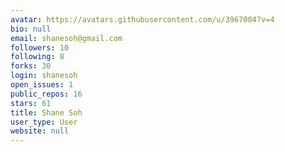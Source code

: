 ```yaml
---
avatar: https://avatars.githubusercontent.com/u/3967004?v=4
bio: null
email: shanesoh@gmail.com
followers: 10
following: 8
forks: 30
login: shanesoh
open_issues: 1
public_repos: 16
stars: 61
title: Shane Soh
user_type: User
website: null
---
```

